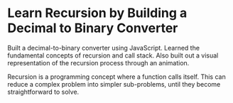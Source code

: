 
# Learn Recursion by Building a Decimal to Binary Converter

Built a decimal-to-binary converter using JavaScript. Learned the fundamental concepts of recursion and call stack. Also built out a visual representation of the recursion process through an animation.

Recursion is a programming concept where a function calls itself. This can reduce a complex problem into simpler sub-problems, until they become straightforward to solve.